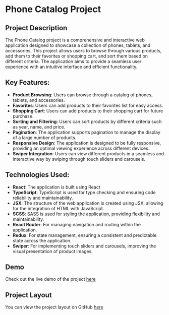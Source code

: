 # Phone Catalog Project

## Project Description

The Phone Catalog project is a comprehensive and interactive web application designed to showcase a collection of phones, tablets, and accessories. This project allows users to browse through various products, add them to their favorites or shopping cart, and sort them based on different criteria. The application aims to provide a seamless user experience with an intuitive interface and efficient functionality.

## Key Features:

- **Product Browsing**: Users can browse through a catalog of phones, tablets, and accessories.
- **Favorites**: Users can add products to their favorites list for easy access.
- **Shopping Cart**: Users can add products to their shopping cart for future purchase.
- **Sorting and Filtering**: Users can sort products by different criteria such as year, name, and price.
- **Pagination**: The application supports pagination to manage the display of a large number of products.
- **Responsive Design**: The application is designed to be fully responsive, providing an optimal viewing experience across different devices.
- **Swiper Integration**: Users can view different products in a seamless and interactive way by swiping through touch sliders and carousels.

## Technologies Used:

- **React**: The application is built using React
- **TypeScript**: TypeScript is used for type checking and ensuring code reliability and maintainability.
- **JSX**: The structure of the web application is created using JSX, allowing for the integration of HTML with JavaScript.
- **SCSS**: SASS is used for styling the application, providing flexibility and maintainability.
- **React Router**: For managing navigation and routing within the application.
- **Redux**: For state management, ensuring a consistent and predictable state across the application.
- **Swiper**: For implementing touch sliders and carousels, improving the visual presentation of product images.

## Demo

Check out the live demo of the project [here](https://yuliiacat.github.io/phone-catalog/)

## Project Layout

You can view the project layout on GitHub [here](https://github.com/YuliiaCat/phone-catalog)


